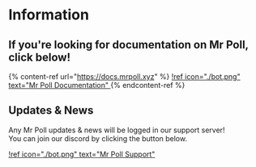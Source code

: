 # Information

## If you're looking for documentation on Mr Poll, click below!

{% content-ref url="https://docs.mrpoll.xyz" %}
[!ref icon="./bot.png" text="Mr Poll Documentation" ](https://docs.mrpoll.xyz)
{% endcontent-ref %}

## Updates & News

Any Mr Poll updates & news will be logged in our support server! \
You can join our discord by clicking the button below.&#x20;

[!ref icon="./bot.png" text="Mr Poll Support"](https://mrpoll.xyz/support)
